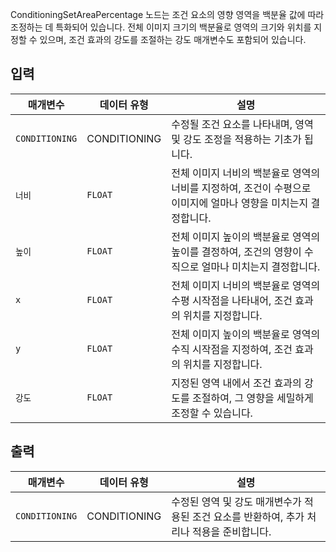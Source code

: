 ConditioningSetAreaPercentage 노드는 조건 요소의 영향 영역을 백분율 값에 따라 조정하는 데 특화되어 있습니다. 전체 이미지 크기의 백분율로 영역의 크기와 위치를 지정할 수 있으며, 조건 효과의 강도를 조절하는 강도 매개변수도 포함되어 있습니다.

## 입력

| 매개변수       | 데이터 유형  | 설명                                                                                                            |
| -------------- | ------------ | --------------------------------------------------------------------------------------------------------------- |
| `CONDITIONING` | CONDITIONING | 수정될 조건 요소를 나타내며, 영역 및 강도 조정을 적용하는 기초가 됩니다.                                        |
| `너비`        | `FLOAT`      | 전체 이미지 너비의 백분율로 영역의 너비를 지정하여, 조건이 수평으로 이미지에 얼마나 영향을 미치는지 결정합니다. |
| `높이`       | `FLOAT`      | 전체 이미지 높이의 백분율로 영역의 높이를 결정하여, 조건의 영향이 수직으로 얼마나 미치는지 결정합니다.          |
| `x`            | `FLOAT`      | 전체 이미지 너비의 백분율로 영역의 수평 시작점을 나타내어, 조건 효과의 위치를 지정합니다.                       |
| `y`            | `FLOAT`      | 전체 이미지 높이의 백분율로 영역의 수직 시작점을 지정하여, 조건 효과의 위치를 지정합니다.                       |
| `강도`     | `FLOAT`      | 지정된 영역 내에서 조건 효과의 강도를 조절하여, 그 영향을 세밀하게 조정할 수 있습니다.                          |

## 출력

| 매개변수       | 데이터 유형  | 설명                                                                                       |
| -------------- | ------------ | ------------------------------------------------------------------------------------------ |
| `CONDITIONING` | CONDITIONING | 수정된 영역 및 강도 매개변수가 적용된 조건 요소를 반환하여, 추가 처리나 적용을 준비합니다. |
